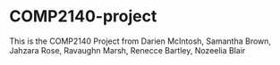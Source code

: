 # COMP2140-project
This is the COMP2140 Project from Darien McIntosh, Samantha Brown, Jahzara Rose, Ravaughn Marsh, Renecce Bartley, Nozeelia Blair